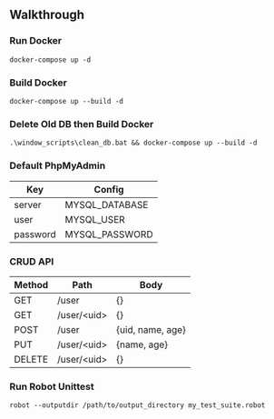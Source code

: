 ## Walkthrough

### Run Docker
`docker-compose up -d`

### Build Docker 
`docker-compose up --build -d`

### Delete Old DB then Build Docker
`.\window_scripts\clean_db.bat && docker-compose up --build -d`

### Default PhpMyAdmin
| Key | Config |
| --- | --- |
| server   | MYSQL_DATABASE |
| user     | MYSQL_USER |
| password | MYSQL_PASSWORD |

### CRUD API
| Method | Path | Body |
| --- | --- | --- |
| GET | /user | {} |
| GET | /user/&lt;uid&gt; | {} |
| POST | /user | {uid, name, age} |
| PUT | /user/&lt;uid&gt; | {name, age} |
| DELETE | /user/&lt;uid&gt; | {} |

### Run Robot Unittest
`robot --outputdir /path/to/output_directory my_test_suite.robot`
